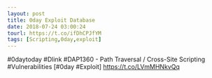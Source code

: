 ```yaml
---
layout: post
title: 0day Exploit Database
date: 2018-07-24 03:00:24
tourl: https://t.co/ifDhCPJfYM
tags: [Scripting,0day,exploit]
---
```

#0daytoday #Dlink #DAP1360 - Path Traversal / Cross-Site Scripting #Vulnerabilities [#0day #Exploit] https://t.co/LVmMHNkvQq